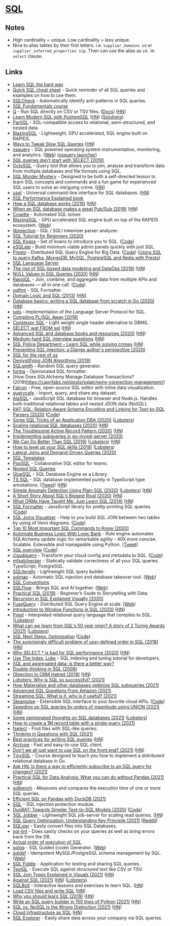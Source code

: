 # [SQL](http://en.wikipedia.org/wiki/SQL)

## Notes

- High cardinality = unique. Low cardinality = less unique.
- Nice to alias tables by their first letters. i.e. `supplier_domains sd` or `supplier_inferred_properties sip`. Then can use the alias as `sd.` in `select` clause.

## Links

- [Learn SQL the hard way](https://learncodethehardway.org/sql/)
- [Quick SQL cheat sheet](https://github.com/enochtangg/quick-SQL-cheatsheet) - Quick reminder of all SQL queries and examples on how to use them.
- [SQLCheck](https://github.com/jarulraj/sqlcheck) - Automatically identify anti-patterns in SQL queries.
- [SQL Fundamentals course](https://egghead.io/courses/sql-fundamentals)
- [Q](https://github.com/harelba/q) - Run SQL directly on CSV or TSV files. ([Docs](http://harelba.github.io/q/)) ([HN](https://news.ycombinator.com/item?id=27423276))
- [Learn Modern SQL with PostgreSQL](https://www.masterywithsql.com/) ([HN](https://news.ycombinator.com/item?id=20260292)) ([Solutions](https://github.com/klingtnet/mastery-with-sql))
- [PartiQL](https://partiql.org/) - SQL-compatible access to relational, semi-structured, and nested data.
- [BlazingSQL](https://github.com/BlazingDB/pyBlazing) - Lightweight, GPU accelerated, SQL engine built on RAPIDS.
- [Ways to Tweak Slow SQL Queries](https://www.databasestar.com/slow-sql) ([HN](https://news.ycombinator.com/item?id=20855441))
- [osquery](https://github.com/osquery/osquery) - SQL powered operating system instrumentation, monitoring, and analytics. ([Web](https://osquery.io/)) ([osquery launcher](https://github.com/kolide/launcher))
- [SQL queries don't start with SELECT (2019)](https://jvns.ca/blog/2019/10/03/sql-queries-don-t-start-with-select/)
- [OctoSQL](https://github.com/cube2222/octosql) - Query tool that allows you to join, analyse and transform data from multiple databases and file formats using SQL.
- [SQL Murder Mystery](https://github.com/NUKnightLab/sql-mysteries) - Designed to be both a self-directed lesson to learn SQL concepts and commands and a fun game for experienced SQL users to solve an intriguing crime. ([HN](https://news.ycombinator.com/item?id=21799988))
- [usql](https://github.com/xo/usql) - Universal command-line interface for SQL databases. ([HN](https://news.ycombinator.com/item?id=21509373))
- [SQL Performance Explained book](https://sql-performance-explained.com/)
- [How a SQL database works (2019)](http://calpaterson.com/how-a-sql-database-works.html) ([HN](https://news.ycombinator.com/item?id=21838531))
- [When an SQL database makes a great Pub/Sub (2019)](https://threedots.tech/post/when-sql-database-makes-great-pub-sub/) ([HN](https://news.ycombinator.com/item?id=21834152))
- [Cosette](https://github.com/uwdb/Cosette) - Automated SQL solver.
- [BlazingSQL](https://github.com/BlazingDB/blazingsql) - GPU accelerated SQL engine built on top of the RAPIDS ecosystem. ([Web](https://blazingsql.com/))
- [libinjection](https://github.com/client9/libinjection) - SQL / SQLI tokenizer parser analyzer.
- [SQL Tutorial for Beginners (2020)](https://www.youtube.com/watch?v=tp_5c6jaNQE)
- [SQL Koans](https://sqlkoans.com/) - Set of koans to introduce you to SQL. ([Code](https://github.com/phillipjohnson/sql-koans))
- [eSQLate](https://github.com/forbesmyester/esqlate) - Build minimum viable admin panels quickly with just SQL.
- [Presto](https://prestodb.io/) - Distributed SQL Query Engine for Big Data. ([Code](https://github.com/prestodb/presto)) ([Using SQL to query Kafka, MongoDB, MySQL, PostgreSQL and Redis with Presto](https://tech.marksblogg.com/presto-connectors-kafka-mongodb-mysql-postgresql-redis.html))
- [SQL Language Server](https://github.com/joe-re/sql-language-server)
- [The rise of SQL-based data modeling and DataOps (2019)](https://www.holistics.io/blog/the-rise-of-sql-based-data-modeling-and-dataops/) ([HN](https://news.ycombinator.com/item?id=22189851))
- [NULL Values in SQL Queries (2020)](https://mitchum.blog/null-values-in-sql-queries/) ([HN](https://news.ycombinator.com/item?id=22223909))
- [RapidQL](https://rapidql.com/) - Join, combine, and aggregate data from multiple APIs and databases — all in one call. ([Code](https://github.com/RapidAPI/rapidql))
- [sqlfmt](https://github.com/jackc/sqlfmt) - SQL Formatter.
- [Domain Logic and SQL (2013)](https://www.martinfowler.com/articles/dblogic.html) ([HN](https://news.ycombinator.com/item?id=22381919))
- [Database basics: writing a SQL database from scratch in Go (2020)](https://notes.eatonphil.com/database-basics.html) ([HN](https://news.ycombinator.com/item?id=22850817))
- [sqls](https://github.com/lighttiger2505/sqls) - Implementation of the Language Server Protocol for SQL.
- [Compiling PL/SQL Away (2019)](https://arxiv.org/pdf/1909.03291.pdf)
- [Constexpr SQL](https://github.com/mkitzan/constexpr-sql) - Light weight single header alternative to DBMS.
- [SELECT wat FROM sql](https://scattered-thoughts.net/writing/select-wat-from-sql/) ([HN](https://news.ycombinator.com/item?id=22985455))
- [Advanced SQL and database books and resources (2020)](https://www.neilwithdata.com/advanced-sql) ([HN](https://news.ycombinator.com/item?id=23138297))
- [Medium-hard SQL interview questions](https://quip.com/2gwZArKuWk7W) ([HN](https://news.ycombinator.com/item?id=23053981))
- [SQL Police Department – Learn SQL while solving crimes](https://sqlpd.com/) ([HN](https://news.ycombinator.com/item?id=23066776))
- [Preventing SQL injection: a Django author's perspective (2020)](https://blog.r2c.dev/2020/preventing-sql-injection-a-django-authors-perspective/)
- [SQL for the rest of us](https://technically.dev/posts/sql-for-the-rest-of-us.html)
- [Demystifying JOIN Algorithms (2019)](http://blog.felipe.rs/2019/01/29/demystifying-join-algorithms/)
- [SQLsmith](https://github.com/anse1/sqlsmith) - Random SQL query generator.
- [forma](https://github.com/maxcountryman/forma) - Opinionated SQL formatter.
- [How Does SQLAlchemy Manage Database Transactions? (2019)https://capnfabs.net/posts/sqlalchemy-connection-management/)
- [Falcon](https://github.com/plotly/falcon) - Free, open-source SQL editor with inline data visualization.
- [querycafe](https://www.query.cafe/) - Import, query, and share any dataset.
- [AlaSQL](https://github.com/agershun/alasql) - JavaScript SQL database for browser and Node.js. Handles both traditional relational tables and nested JSON data (NoSQL).
- [RAT-SQL: Relation-Aware Schema Encoding and Linking for Text-to-SQL Parsers (2020)](https://arxiv.org/abs/1911.04942) ([Code](https://github.com/microsoft/rat-sql))
- [Some SQL Tricks of an Application DBA (2020)](https://hakibenita.com/sql-tricks-application-dba) ([Lobsters](https://lobste.rs/s/yqd6bi/some_sql_tricks_application_dba))
- [Scaling relational SQL databases (2020)](https://stribny.name/blog/2020/07/scaling-relational-sql-databases) ([HN](https://news.ycombinator.com/item?id=27505267))
- [The Troublesome Active Record Pattern (2020)](http://calpaterson.com/activerecord.html) ([HN](https://news.ycombinator.com/item?id=22615414))
- [Implementing subqueries in go-mysql-server (2020)](https://www.dolthub.com/blog/2020-08-05-implementing-subqueries/)
- [We Can Do Better Than SQL (2019)](https://edgedb.com/blog/we-can-do-better-than-sql/) ([Lobsters](https://lobste.rs/s/uwefle/we_can_do_better_than_sql)) ([HN](https://news.ycombinator.com/item?id=24106608))
- [How to level up your SQL skills (2019)](https://clubhouse.io/developer-how-to/how-to-level-up-your-sql-skills/) ([Lobsters](https://lobste.rs/s/fddvpn/how_level_up_your_sql_skills))
- [Lateral Joins and Demand-Driven Queries (2020)](https://materialize.io/lateral-joins-and-demand-driven-queries/)
- [SQL Templates](https://popsql.com/sql-templates)
- [PopSQL](https://popsql.com/) - Collaborative SQL editor for teams.
- [Nested SQL Queries](https://leontrolski.github.io/nested-sql.html)
- [GlueSQL](https://github.com/gluesql/gluesql) - SQL Database Engine as a Library.
- [TS SQL](https://github.com/codemix/ts-sql) - SQL database implemented purely in TypeScript type annotations. ([Tweet](https://twitter.com/c_pick/status/1307433762914009090)) ([HN](https://news.ycombinator.com/item?id=24615185))
- [Simple Anomaly Detection Using Plain SQL (2020)](https://hakibenita.com/sql-anomaly-detection) ([Lobsters](https://lobste.rs/s/q1hh1g/simple_anomaly_detection_using_plain_sql)) ([HN](https://news.ycombinator.com/item?id=25731699))
- [A Short Story About SQL’s Biggest Rival (2020)](https://www.holistics.io/blog/quel-vs-sql/?) ([HN](https://news.ycombinator.com/item?id=24730713))
- [What ORMs Have Taught Me: Just Learn SQL (2014)](https://wozniak.ca/blog/2014/08/03/1/) ([HN](https://news.ycombinator.com/item?id=24845300))
- [SQL Formatter](https://zeroturnaround.github.io/sql-formatter/) - JavaScript library for pretty-printing SQL queries. ([Code](https://github.com/zeroturnaround/sql-formatter))
- [SQL Joins Visualizer](https://sql-joins.leopard.in.ua/) - Help to you build SQL JOIN between two tables by using of Venn diagrams. ([Code](https://github.com/le0pard/sql-joins-app))
- [Top 10 Most Important SQL Commands to Know (2020)](https://blog.arctype.com/sql-cheat-sheet-top-10-most-important-sql-commands-to-know/)
- [Automate Business Logic With Logic Bank](https://dzone.com/articles/automate-business-logic-with-logic-bank) - Rule engine automates SQLAlchemy update logic for remarkable agility - 40X more concise. Scalable. Extensible and manageable using Python. ([Tweet](https://twitter.com/zzzeek/status/1328041618931408898))
- [SQL overview](http://jakewheat.github.io/sql-overview/) ([Code](https://github.com/JakeWheat/sql-overview))
- [cloudquery](https://cloudquery.run/) - Transform your cloud config and metadata to SQL. ([Code](https://github.com/cloudquery/cloudquery))
- [mfsqlchecker](https://github.com/MedFlyt/mfsqlchecker) - Statically validate correctness of all your SQL queries. TypeScript, PostgreSQL.
- [SQLiterally](https://github.com/terkelg/sqliterally) - Lightweight SQL query builder.
- [sqlmap](https://github.com/sqlmapproject/sqlmap) - Automatic SQL injection and database takeover tool. ([Web](http://sqlmap.org/))
- [SQL Conventions](https://github.com/FGRibreau/sql-convention)
- [SQLFlow](https://github.com/sql-machine-learning/sqlflow) - Brings SQL and AI together. ([Web](https://sql-machine-learning.github.io/))
- [Practical SQL (2018)](https://nostarch.com/practicalSQL) - Beginner’s Guide to Storytelling with Data.
- [Recursion in SQL Explained Visually (2020)](https://medium.com/swlh/recursion-in-sql-explained-graphically-679f6a0f143b)
- [FuseQuery](https://github.com/datafusedev/fuse-query) - Distributed SQL Query Engine at scale. ([Web](https://datafuse.dev/))
- [Introduction to Window Functions in SQL (2020)](https://khashtamov.com/en/sql-window-functions/) ([HN](https://news.ycombinator.com/item?id=25656583))
- [Preql](https://github.com/erezsh/Preql) - Interpreted relational query language that compiles to SQL. ([Lobsters](https://lobste.rs/s/r5qaap/introducing_preql_new_relational))
- [What can we learn from SQL's 50 year reign? A story of 2 Turing Awards (2021)](https://blog.arctype.com/sql-50-years/) ([Lobsters](https://lobste.rs/s/jqf8z1/what_can_we_learn_from_sql_s_50_year_reign))
- [SQL Next Steps: Optimization](https://www.oreilly.com/live-training/courses/sql-next-steps-optimization/0636920452904/) ([Code](https://github.com/hakib/oreilly-sql-next-steps))
- [The surprisingly difficult problem of user-defined order in SQL (2018)](https://begriffs.com/posts/2018-03-20-user-defined-order.html) ([HN](https://news.ycombinator.com/item?id=25797674))
- [Why SELECT \* is bad for SQL performance (2020)](https://tanelpoder.com/posts/reasons-why-select-star-is-bad-for-sql-performance/) ([HN](https://news.ycombinator.com/item?id=26141003))
- [Use The Index, Luke](https://use-the-index-luke.com/) - SQL indexing and tuning tutorial for developers.
- [SQL and aggregated data: is there a better way?](https://github.com/zsvoboda/gooddata-jdbc/wiki/SQL-and-aggregated-data:-is-there-a-better-way%3F)
- [Double-thinking in SQL (2009)](https://explainextended.com/2009/07/12/double-thinking-in-sql/)
- [Objection to ORM Hatred (2019)](https://www.jakso.me/blog/objection-to-orm-hatred) ([HN](https://news.ycombinator.com/item?id=26076622))
- [Lobsters: Why is SQL so successful? (2021)](https://lobste.rs/s/snflhf/why_is_sql_so_successful)
- [How Materialize and other databases optimize SQL subqueries (2021)](https://scattered-thoughts.net/writing/materialize-decorrelation)
- [Advanced SQL Questions From Amazon (2021)](https://www.youtube.com/watch?v=VYeevsVj4fU)
- [Streaming SQL: What is it, why is it useful? (2021)](https://materialize.com/streaming-sql-intro/)
- [Steampipe](https://steampipe.io/) - Extensible SQL interface to your favorite cloud APIs. ([Code](https://github.com/turbot/steampipe))
- [Speeding up SQL queries by orders of magnitude using UNION (2021)](https://www.foxhound.systems/blog/sql-performance-with-union/) ([HN](https://news.ycombinator.com/item?id=26524776))
- [Some opinionated thoughts on SQL databases (2021)](https://blog.nelhage.com/post/some-opinionated-sql-takes/) ([Lobsters](https://lobste.rs/s/jb8jk1/some_opinionated_thoughts_on_sql))
- [How to create a 1M record table with a single query (2021)](https://antonz.org/random-table/)
- [fselect](https://github.com/jhspetersson/fselect) - Find files with SQL-like queries.
- [Thinking in Questions with SQL (2021)](https://benjiweber.co.uk/blog/2021/03/21/thinking-in-questions-with-sql/)
- [Best practices for writing SQL queries](https://www.metabase.com/learn/building-analytics/sql-templates/sql-best-practices) ([HN](https://news.ycombinator.com/item?id=26762206))
- [Arctype](https://arctype.com/) - Fast and easy-to-use SQL client.
- [Don’t we all just want to use SQL on the front end? (2021)](https://vjpr.medium.com/dont-we-all-just-want-to-use-sql-on-the-frontend-6b9d38c08146) ([HN](https://news.ycombinator.com/item?id=26822884))
- [TinySQL](https://github.com/tidb-incubator/tinysql) - Course designed to teach you how to implement a distributed relational database in Go.
- [Ask HN: Is there a way to efficiently subscribe to an SQL query for changes? (2021)](https://news.ycombinator.com/item?id=26901352)
- [Practical SQL for Data Analysis: What you can do without Pandas (2021)](https://hakibenita.com/sql-for-data-analysis) ([HN](https://news.ycombinator.com/item?id=27025829))
- [sqlbench](https://github.com/felixge/sqlbench) - Measures and compares the execution time of one or more SQL queries.
- [Efficient SQL on Pandas with DuckDB (2021)](https://duckdb.org/2021/05/14/sql-on-pandas.html)
- [SQL](https://github.com/nearform/sql) - SQL injection protection module.
- [DuoRAT: Towards Simpler Text-to-SQL Models (2020)](https://arxiv.org/abs/2010.11119) ([Code](https://github.com/ElementAI/duorat))
- [SQL Jobber](https://github.com/knadh/sql-jobber) - Lightweight SQL job-server for scaling read queries. ([HN](https://news.ycombinator.com/item?id=27285237))
- [SQL Query Optimization: Understanding Key Principle (2021)](https://hinty.io/devforth/sql-query-optimization-understanding-key-principle/) ([Reddit](https://www.reddit.com/r/programming/comments/nm9ehx/sql_query_optimization_understanding_key_principle/))
- [SQLizer](https://sqlizer.io/#/) - Easily convert files into SQL Databases.
- [sql-lint](https://github.com/joereynolds/sql-lint) - Does sanity checks on your queries as well as bring errors back from the DB.
- [Actual order of execution of SQL](https://twitter.com/chrisalbon/status/1399767813569486853)
- [sqlgg](https://github.com/ygrek/sqlgg) - SQL Guided (code) Generator. ([Web](https://ygrek.org/p/sqlgg/))
- [sqldef](https://github.com/k0kubun/sqldef) - Idempotent MySQL/PostgreSQL schema management by SQL. ([Web](https://sqldef.github.io/))
- [SQL Fiddle](http://sqlfiddle.com/) - Application for testing and sharing SQL queries.
- [TextQL](https://github.com/dinedal/textql) - Execute SQL against structured text like CSV or TSV.
- [SQL Join Types Explained in Visuals (2021)](https://dataschool.com/how-to-teach-people-sql/sql-join-types-explained-visually/) ([HN](https://news.ycombinator.com/item?id=27760154))
- [Against SQL (2021)](https://scattered-thoughts.net/writing/against-sql/) ([HN](https://news.ycombinator.com/item?id=27791539)) ([Lobsters](https://lobste.rs/s/jxeg1b/against_sql))
- [SQLBolt](https://sqlbolt.com/) - Interactive lessons and exercises to learn SQL. ([HN](https://news.ycombinator.com/item?id=27842067))
- [Load CSV files and write SQL](https://superintendent.app/) ([HN](https://news.ycombinator.com/item?id=27871574))
- [Why you should learn SQL (2019)](https://www.executeprogram.com/blog/why-you-should-learn-sql) ([HN](https://news.ycombinator.com/item?id=28057291))
- [Write an SQL query builder in 150 lines of Python (2021)](https://death.andgravity.com/query-builder-how) ([HN](https://news.ycombinator.com/item?id=28290608))
- [SQL vs. NoSQL Is the Wrong Distinction (2021)](https://www.softwareatscale.dev/p/sql-vs-nosql-is-the-wrong-distinction) ([HN](https://news.ycombinator.com/item?id=28296877))
- [Cloud Infrastructure as SQL](https://www.iasql.com/) ([HN](https://news.ycombinator.com/item?id=28554089))
- [SQL Explorer](https://github.com/groveco/django-sql-explorer) - Easily share data across your company via SQL queries.
